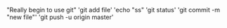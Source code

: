 "Really begin to use git" 
'git add file' 
'echo "ss" 
'git status' 
'git commit -m "new file"' 
'git push -u origin master' 
